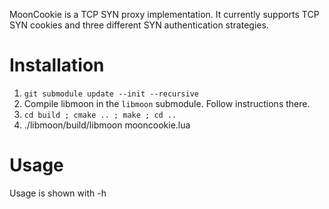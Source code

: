 MoonCookie is a TCP SYN proxy implementation.
It currently supports TCP SYN cookies and three different SYN authentication strategies.

Installation
============
1. `git submodule update --init --recursive`
2. Compile libmoon in the `libmoon` submodule. Follow instructions there.
3. `cd build ; cmake .. ; make ; cd ..`
4. ./libmoon/build/libmoon mooncookie.lua <params>

Usage
=====
Usage is shown with -h
